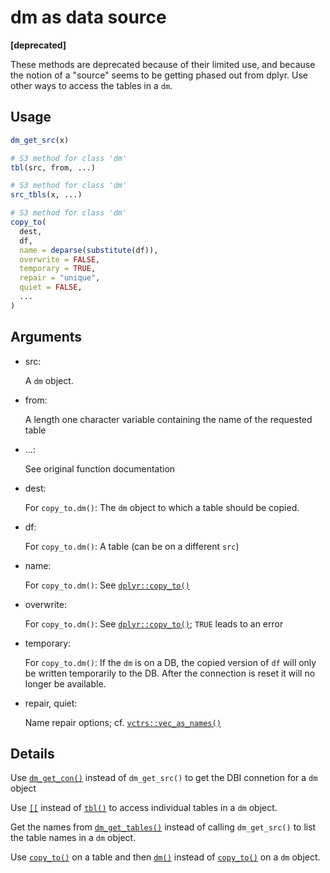 # dm as data source

**\[deprecated\]**

These methods are deprecated because of their limited use, and because
the notion of a "source" seems to be getting phased out from dplyr. Use
other ways to access the tables in a `dm`.

## Usage

``` r
dm_get_src(x)

# S3 method for class 'dm'
tbl(src, from, ...)

# S3 method for class 'dm'
src_tbls(x, ...)

# S3 method for class 'dm'
copy_to(
  dest,
  df,
  name = deparse(substitute(df)),
  overwrite = FALSE,
  temporary = TRUE,
  repair = "unique",
  quiet = FALSE,
  ...
)
```

## Arguments

- src:

  A `dm` object.

- from:

  A length one character variable containing the name of the requested
  table

- ...:

  See original function documentation

- dest:

  For `copy_to.dm()`: The `dm` object to which a table should be copied.

- df:

  For `copy_to.dm()`: A table (can be on a different `src`)

- name:

  For `copy_to.dm()`: See
  [`dplyr::copy_to()`](https://dplyr.tidyverse.org/reference/copy_to.html)

- overwrite:

  For `copy_to.dm()`: See
  [`dplyr::copy_to()`](https://dplyr.tidyverse.org/reference/copy_to.html);
  `TRUE` leads to an error

- temporary:

  For `copy_to.dm()`: If the `dm` is on a DB, the copied version of `df`
  will only be written temporarily to the DB. After the connection is
  reset it will no longer be available.

- repair, quiet:

  Name repair options; cf.
  [`vctrs::vec_as_names()`](https://vctrs.r-lib.org/reference/vec_as_names.html)

## Details

Use [`dm_get_con()`](https://dm.cynkra.com/dev/reference/dm_get_con.md)
instead of `dm_get_src()` to get the DBI connetion for a `dm` object

Use [`[[`](https://rdrr.io/r/base/Extract.html) instead of
[`tbl()`](https://dplyr.tidyverse.org/reference/tbl.html) to access
individual tables in a `dm` object.

Get the names from
[`dm_get_tables()`](https://dm.cynkra.com/dev/reference/dm_get_tables.md)
instead of calling `dm_get_src()` to list the table names in a `dm`
object.

Use [`copy_to()`](https://dplyr.tidyverse.org/reference/copy_to.html) on
a table and then [`dm()`](https://dm.cynkra.com/dev/reference/dm.md)
instead of
[`copy_to()`](https://dplyr.tidyverse.org/reference/copy_to.html) on a
`dm` object.
